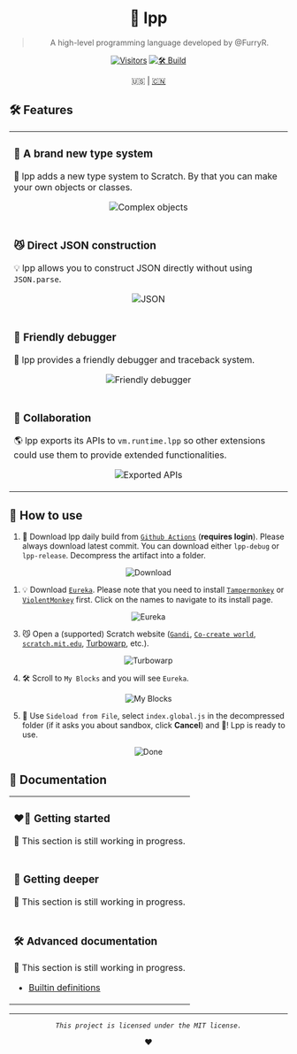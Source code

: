 <div align="center">

# 🐺 lpp

> A high-level programming language developed by @FurryR.

[![Visitors](https://hits.dwyl.com/FurryR/lpp-scratch.svg?style=flat-square)](http://github.com/FurryR/lpp-scratch)
[![🛠️ Build](https://github.com/FurryR/lpp-scratch/actions/workflows/ci.yaml/badge.svg)](https://github.com/FurryR/lpp-scratch/actions/workflows/ci.yaml)

🇺🇸 | [🇨🇳](./README-zh_CN.md)

</div>

## 🛠️ Features

<table>
<tr><td>

### 📃 A brand new type system

🌟 lpp adds a new type system to Scratch. By that you can make your own objects or classes.

<div align="center">

![Complex objects](doc/en-us/image/readme/complex-objects.png)

</div>

<img width=1000 />

</td></tr>
<tr><td>

### 😼 Direct JSON construction

💡 lpp allows you to construct JSON directly without using `JSON.parse`.

<div align="center">

![JSON](doc/en-us/image/readme/json.png)

</div>

</td></tr>
<tr><td>

### 👾 Friendly debugger

🤖 lpp provides a friendly debugger and traceback system.

<div align="center">

![Friendly debugger](doc/en-us/image/readme/debugger.png)

</div>

</td></tr>
<tr><td>

### 💞 Collaboration

🌎 lpp exports its APIs to `vm.runtime.lpp` so other extensions could use them to provide extended functionalities.

<div align="center">

![Exported APIs](doc/en-us/image/readme/export.png)

</div>

</td></tr>
</table>

## 🤔 How to use

1. 🔽 Download lpp daily build from [`Github Actions`](https://github.com/FurryR/lpp-scratch/actions/workflows/ci.yaml) (**requires login**). Please always download latest commit. You can download either `lpp-debug` or `lpp-release`. Decompress the artifact into a folder.

<div align="center">

![Download](doc/en-us/image/readme/download.png)

</div>

1. 💡 Download [`Eureka`](https://eureka.codingclip.cc/). Please note that you need to install [`Tampermonkey`](https://www.tampermonkey.net/) or [`ViolentMonkey`](https://violentmonkey.github.io/get-it/) first. Click on the names to navigate to its install page.

<div align="center">

![Eureka](doc/en-us/image/readme/eureka.png)

</div>

3. 😼 Open a (supported) Scratch website ([`Gandi`](https://cocrea.world/gandi), [`Co-create world`](https://ccw.site/gandi), [`scratch.mit.edu`](https://scratch.mit.edu/projects/editor/), [Turbowarp](https://turbowarp.org/editor), etc.).

<div align="center">

![Turbowarp](doc/en-us/image/readme/turbowarp.png)

</div>

4. 🛠️ Scroll to `My Blocks` and you will see `Eureka`.

<div align="center">

![My Blocks](doc/en-us/image/readme/myblocks.png)

</div>

5. 🐺 Use `Sideload from File`, select `index.global.js` in the decompressed folder (if it asks you about sandbox, click **Cancel**) and 🎉! Lpp is ready to use.

<div align="center">

![Done](doc/en-us/image/readme/done.png)

</div>

## 📄 Documentation

<table>
<tr><td>

### ❤️‍🔥 Getting started

🚧 This section is still working in progress.

</td></tr>
<tr><td>

### 🤖 Getting deeper

🚧 This section is still working in progress.

</td></tr>
<tr><td>

### 🛠️ Advanced documentation

🚧 This section is still working in progress.

- [Builtin definitions](doc/en-us/definition/builtin.md)

</td></tr>
</table>

---

<div align="center">

_`This project is licensed under the MIT license.`_

❤️

</div>
